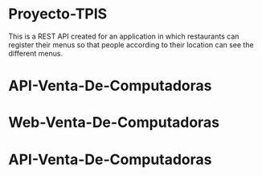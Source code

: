 # Proyecto-TPIS
This is a REST API created for an application in which restaurants can register their menus so that people according to their location can see the different menus.
# API-Venta-De-Computadoras
# Web-Venta-De-Computadoras
# API-Venta-De-Computadoras
